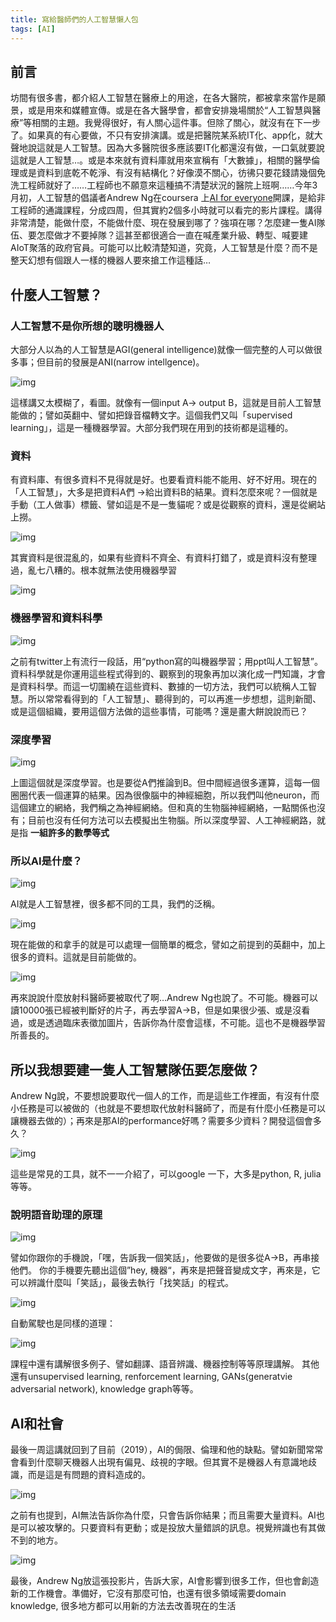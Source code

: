 ```yaml
---
title: 寫給醫師們的人工智慧懶人包
tags: [AI]
---
```


## 前言<a id="sec-1-1"></a>

坊間有很多書，都介紹人工智慧在醫療上的用途，在各大醫院，都被拿來當作是願景，或是用來和媒體宣傳。或是在各大醫學會，都會安排幾場關於“人工智慧與醫療”等相關的主題。我覺得很好，有人關心這件事。但除了關心，就沒有在下一步了。如果真的有心要做，不只有安排演講。或是把醫院某系統IT化、app化，就大聲地說這就是人工智慧。因為大多醫院很多應該要IT化都還沒有做，一口氣就要說這就是人工智慧…。或是本來就有資料庫就用來宣稱有「大數據」，相關的醫學倫理或是資料到底乾不乾淨、有沒有結構化？好像漠不關心，彷彿只要花錢請幾個免洗工程師就好了……工程師也不願意來這種搞不清楚狀況的醫院上班啊……今年3月初，人工智慧的倡議者Andrew Ng在coursera 上[AI for everyone](https://www.deeplearning.ai/ai-for-everyone/)開課，是給非工程師的通識課程，分成四周，但其實約2個多小時就可以看完的影片課程。講得非常清楚，能做什麼，不能做什麼、現在發展到哪了？強項在哪？怎麼建一隻AI隊伍、要怎麼做才不要掉隊？這甚至都很適合一直在喊產業升級、轉型、喊要建AIoT聚落的政府官員。可能可以比較清楚知道，究竟，人工智慧是什麼？而不是整天幻想有個跟人一樣的機器人要來搶工作這種話…

<!--more-->
## 什麼人工智慧？<a id="sec-1-2"></a>

### 人工智慧不是你所想的聰明機器人<a id="sec-1-2-1"></a>

大部分人以為的人工智慧是AGI(general intelligence)就像一個完整的人可以做很多事；但目前的發展是ANI(narrow intellgence)。

![img](/images/Screen%20Shot%202019-03-02%20at%2012.15.14_2019-03-03_14-35-26.png)

這樣講又太模糊了，看圖。就像有一個input A-> output B，這就是目前人工智慧能做的；譬如英翻中、譬如把錄音檔轉文字。這個我們又叫「supervised learning」，這是一種機器學習。大部分我們現在用到的技術都是這種的。

### 資料<a id="sec-1-2-2"></a>

有資料庫、有很多資料不見得就是好。也要看資料能不能用、好不好用。現在的「人工智慧」，大多是把資料A們 ->給出資料B的結果。資料怎麼來呢？一個就是手動（工人做事）標籤、譬如這是不是一隻貓呢？或是從觀察的資料，還是從網站上撈。

![img](/images/Screen%20Shot%202019-03-02%20at%2012.21.48_2019-03-04_14-12-26.png)

其實資料是很混亂的，如果有些資料不齊全、有資料打錯了，或是資料沒有整理過，亂七八糟的。根本就無法使用機器學習

![img](/images/Screen%20Shot%202019-03-02%20at%2012.24.11_2019-03-04_14-14-03.png)

### 機器學習和資料科學<a id="sec-1-2-3"></a>

![img](/images/Screen%20Shot%202019-03-02%20at%2012.27.46_2019-03-04_14-15-30.png)

之前有twitter上有流行一段話，用“python寫的叫機器學習；用ppt叫人工智慧”。資料科學就是你運用這些程式得到的、觀察到的現象再加以演化成一門知識，才會是資料科學。而這一切圍繞在這些資料、數據的一切方法，我們可以統稱人工智慧。所以常常看得到的「人工智慧」、聽得到的，可以再進一步想想，這則新聞、或是這個組織，要用這個方法做的這些事情，可能嗎？還是畫大餅說說而已？

### 深度學習<a id="sec-1-2-4"></a>

![img](/images/Screen%20Shot%202019-03-02%20at%2012.29.53_2019-03-04_14-20-22.png)

上圖這個就是深度學習。也是要從A們推論到B。但中間經過很多運算，這每一個圈圈代表一個運算的結果。因為很像腦中的神經細胞，所以我們叫他neuron，而這個建立的網絡，我們稱之為神經網絡。但和真的生物腦神經網絡，一點關係也沒有；目前也沒有任何方法可以去模擬出生物腦。所以深度學習、人工神經網路，就是指 ****一組許多的數學等式****

### 所以AI是什麼？<a id="sec-1-2-5"></a>

![img](/images/Screen%20Shot%202019-03-02%20at%2012.31.17_2019-03-04_14-23-54.png)

AI就是人工智慧裡，很多都不同的工具，我們的泛稱。

![img](/images/Screen%20Shot%202019-03-02%20at%2012.39.08_2019-03-04_14-24-46.png)

現在能做的和拿手的就是可以處理一個簡單的概念，譬如之前提到的英翻中，加上很多的資料。這就是目前能做的。

![img](/images/Screen%20Shot%202019-03-02%20at%2012.41.48_2019-03-04_14-25-47.png)

再來說說什麼放射科醫師要被取代了啊…Andrew Ng也說了。不可能。機器可以讀10000張已經被判斷好的片子，再去學習A->B，但是如果很少張、或是沒看過，或是透過臨床表徵加圖片，告訴你為什麼會這樣，不可能。這也不是機器學習所善長的。

## 所以我想要建一隻人工智慧隊伍要怎麼做？<a id="sec-1-3"></a>

Andrew Ng說，不要想說要取代一個人的工作，而是這些工作裡面，有沒有什麼小任務是可以被做的（也就是不要想取代放射科醫師了，而是有什麼小任務是可以讓機器去做的）；再來是那AI的performance好嗎？需要多少資料？開發這個會多久？

![img](/images/Screen%20Shot%202019-03-02%20at%2014.24.28_2019-03-04_14-31-49.png)

這些是常見的工具，就不一一介紹了，可以google 一下，大多是python, R, julia等等。

### 說明語音助理的原理<a id="sec-1-3-1"></a>

![img](/images/Screen%20Shot%202019-03-02%20at%2014.31.14_2019-03-04_14-33-31.png)

譬如你跟你的手機說，「嘿，告訴我一個笑話」，他要做的是很多從A->B，再串接他們。 你的手機要先聽出這個”hey, 機器“，再來是把聲音變成文字，再來是，它可以辨識什麼叫「笑話」，最後去執行「找笑話」的程式。

![img](/images/Screen%20Shot%202019-03-02%20at%2014.31.47_2019-03-04_14-51-28.png)

自動駕駛也是同樣的道理：

![img](/images/Screen%20Shot%202019-03-02%20at%2014.35.23_2019-03-04_14-52-09.png)

課程中還有講解很多例子、譬如翻譯、語音辨識、機器控制等等原理講解。 其他還有unsupervised learning, renforcement learning, GANs(generatvie adversarial network), knowledge graph等等。

## AI和社會<a id="sec-1-4"></a>

最後一周這講就回到了目前（2019），AI的侷限、倫理和他的缺點。譬如新聞常常會看到什麼聊天機器人出現有偏見、歧視的字眼。但其實不是機器人有意識地歧識，而是這是有問題的資料造成的。

![img](/images/Screen%20Shot%202019-03-02%20at%2015.02.40_2019-03-04_14-56-50.png)

之前有也提到，AI無法告訴你為什麼，只會告訴你結果；而且需要大量資料。AI也是可以被攻擊的。只要資料有更動；或是投放大量錯誤的訊息。視覺辨識也有其做不到的地方。

![img](/images/Screen%20Shot%202019-03-02%20at%2015.21.47_2019-03-04_14-59-15.png)

最後，Andrew Ng放這張投影片，告訴大家，AI會影響到很多工作，但也會創造新的工作機會。準備好，它沒有那麼可怕，也還有很多領域需要domain knowledge, 很多地方都可以用新的方法去改善現在的生活
